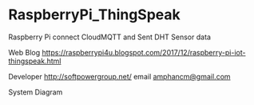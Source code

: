 # RaspberryPi_ThingSpeak
Raspberry Pi connect CloudMQTT and Sent DHT Sensor data

Web Blog https://raspberrypi4u.blogspot.com/2017/12/raspberry-pi-iot-thingspeak.html

Developer http://softpowergroup.net/ 
email amphancm@gmail.com

System Diagram
